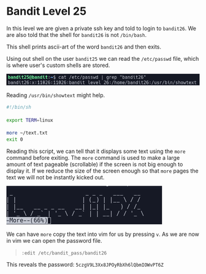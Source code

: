 # Bandit Level 25

In this level we are given a private ssh key and told to login to `bandit26`. We are also told that the shell for `bandit26` is not `/bin/bash`.

This shell prints ascii-art of the word `bandit26` and then exits.

Using out shell on the user `bandit25` we can read the `/etc/passwd` file, which is where user's custom shells are stored.

![3ea78199.png](../src/3ea78199.png)

Reading `/usr/bin/showtext` might help.
```sh
#!/bin/sh

export TERM=linux

more ~/text.txt
exit 0
```
Reading this script, we can tell that it displays some text using the `more` command before exiting. The `more` command is used to make a large amount of text pageable (scrollable) if the screen is not big enough to display it. If we reduce the size of the screen enough so that `more` pages the text we will not be instantly kicked out.

![a115052d.png](../src/a115052d.png)

We can have `more` copy the text into vim for us by pressing `v`. As we are now in vim we can open the password file.
> `:edit /etc/bandit_pass/bandit26`

This reveals the password: `5czgV9L3Xx8JPOyRbXh6lQbmIOWvPT6Z`

